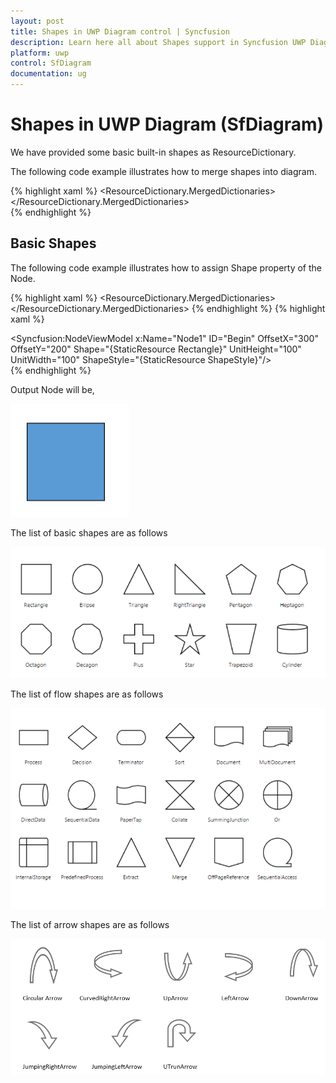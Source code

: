 ```yaml
---
layout: post
title: Shapes in UWP Diagram control | Syncfusion
description: Learn here all about Shapes support in Syncfusion UWP Diagram (SfDiagram) control and more.
platform: uwp
control: SfDiagram
documentation: ug
---
```


# Shapes in UWP Diagram (SfDiagram)

We have provided some basic built-in shapes as ResourceDictionary.

The following code example illustrates how to merge shapes into diagram.

{% highlight xaml %}
            <ResourceDictionary.MergedDictionaries>
                <ResourceDictionary Source="ms-appx:///Syncfusion.SfDiagram.UWP/Resources/BasicShapes.xaml"/>
            </ResourceDictionary.MergedDictionaries>  
{% endhighlight %}


## Basic Shapes

The following code example illustrates how to assign Shape property of the Node.

{% highlight xaml %}
<ResourceDictionary.MergedDictionaries>
                <ResourceDictionary Source="ms-appx:///Syncfusion.SfDiagram.UWP/Resources/BasicShapes.xaml"/>
            </ResourceDictionary.MergedDictionaries>
            <!--Style for Shape of the Node-->
            <Style TargetType="Path" x:Key="ShapeStyle">
                <Setter Property="Fill" Value="#FF5B9BD5"/>
                <Setter Property="Stretch" Value="Fill"/>
                <Setter Property="Stroke" Value="Black"/>
            </Style>
{% endhighlight %}
{% highlight xaml %}
<!--Add Node with basic shape-->
<Syncfusion:NodeViewModel x:Name="Node1" ID="Begin" OffsetX="300" OffsetY="200" Shape="{StaticResource Rectangle}" UnitHeight="100" UnitWidth="100" ShapeStyle="{StaticResource ShapeStyle}"/>   
{% endhighlight %}

Output Node will be,

 ![UWP SfDiagram Shapes Image1](Shapes_images\Shapes_image1.PNG)
  
 The list of basic shapes are as follows
 
 ![UWP SfDiagram Shapes Image2](Shapes_images\Shapes_image2.PNG)
 
The list of flow shapes are as follows

![UWP SfDiagram Shapes Image4](Shapes_images\Shapes_image4.PNG)
 
The list of arrow shapes are as follows

![UWP SfDiagram Shapes Image5](Shapes_images\Shapes_image5.PNG)





 
 











